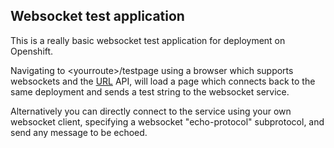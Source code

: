 ## Websocket test application

This is a really basic websocket test application for deployment on Openshift.

Navigating to \<yourroute\>/testpage using a browser which
supports websockets and the [URL](https://url.spec.whatwg.org/) API, will
load a page which connects back to the same deployment and sends a test
string to the websocket service.

Alternatively you can directly connect to the service using your own
websocket client, specifying
a websocket "echo-protocol" subprotocol, and send any message to be echoed.

